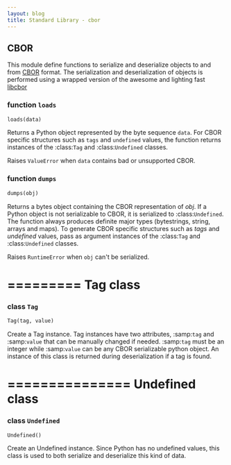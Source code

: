 ```yaml
---
layout: blog
title: Standard Library - cbor
---
```

## CBOR

This module define functions to serialize and deserialize objects to and from [CBOR](http://cbor.io>) format.
The serialization and deserialization of objects is performed using a wrapped version of the awesome and lighting fast [libcbor](http://libcbor.org/)


### function `loads`
```python
loads(data)
```

Returns a Python object represented by the byte sequence `data`.
For CBOR specific structures such as `tags` and `undefined` values, 
the function returns instances of the :class:`Tag` and :class:`Undefined` classes.

Raises `ValueError` when `data` contains bad or unsupported CBOR.


### function `dumps`
```python
dumps(obj)
```
Returns a bytes object containing the CBOR representation of *obj*.
If a Python object is not serializable to CBOR, it is serialized to :class:`Undefined`.
The function always produces definite major types (bytestrings, string, arrays and maps).
To generate CBOR specific structures such as *tags* and *undefined* values, pass as argument instances
of the :class:`Tag` and :class:`Undefined` classes.

Raises `RuntimeError` when `obj` can't be serialized.


=========
Tag class
=========

### class `Tag`
```python
Tag(tag, value)
```
Create a Tag instance. Tag instances have two attributes, :samp:`tag` and :samp:`value` that can be manually changed if needed.
:samp:`tag` must be an integer while :samp:`value` can be any CBOR serializable python object.
An instance of this class is returned during deserialization if a tag is found.


===============
Undefined class
===============

### class `Undefined`
```python
Undefined()
```
Create an Undefined instance. Since Python has no undefined values, this class is used to both serialize and deserialize this kind of data.
